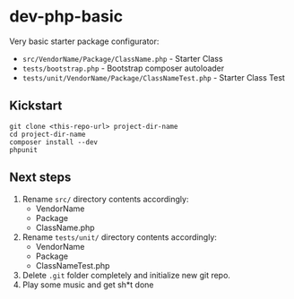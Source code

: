 dev-php-basic
=============

Very basic starter package configurator:

- `src/VendorName/Package/ClassName.php` - Starter Class
- `tests/bootstrap.php` - Bootstrap composer autoloader
- `tests/unit/VendorName/Package/ClassNameTest.php` - Starter Class Test


Kickstart
---------

    git clone <this-repo-url> project-dir-name
    cd project-dir-name
    composer install --dev
    phpunit


Next steps
----------

1. Rename `src/` directory contents accordingly:
    - VendorName
    - Package
    - ClassName.php
2. Rename `tests/unit/` directory contents accordingly:
    - VendorName
    - Package
    - ClassNameTest.php
3. Delete `.git` folder completely and initialize new git repo.
4. Play some music and get sh*t done
